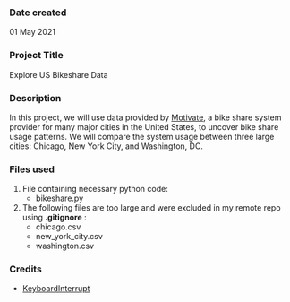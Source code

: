 ### Date created
01 May 2021

### Project Title
Explore US Bikeshare Data

### Description
In this project, we will use data provided by [Motivate](https://www.motivateco.com/), a bike share system provider for many major cities in the United States, to uncover bike share usage patterns. We will compare the system usage between three large cities: Chicago, New York City, and Washington, DC.

### Files used
1. File containing necessary python code:
   * bikeshare.py	
2. The following files are too large and were excluded in my remote repo using **.gitignore** :
   * chicago.csv
   * new_york_city.csv
   * washington.csv

### Credits
* [KeyboardInterrupt](https://stackoverflow.com/questions/13180941/how-to-kill-a-while-loop-with-a-keystroke)
